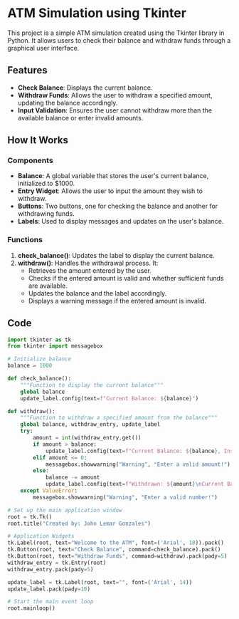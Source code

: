# ATM Simulation using Tkinter

This project is a simple ATM simulation created using the Tkinter library in Python. It allows users to check their balance and withdraw funds through a graphical user interface.

## Features

- **Check Balance**: Displays the current balance.
- **Withdraw Funds**: Allows the user to withdraw a specified amount, updating the balance accordingly.
- **Input Validation**: Ensures the user cannot withdraw more than the available balance or enter invalid amounts.

## How It Works

### Components

- **Balance**: A global variable that stores the user's current balance, initialized to $1000.
- **Entry Widget**: Allows the user to input the amount they wish to withdraw.
- **Buttons**: Two buttons, one for checking the balance and another for withdrawing funds.
- **Labels**: Used to display messages and updates on the user's balance.

### Functions

1. **check_balance()**: Updates the label to display the current balance.
2. **withdraw()**: Handles the withdrawal process. It:
   - Retrieves the amount entered by the user.
   - Checks if the entered amount is valid and whether sufficient funds are available.
   - Updates the balance and the label accordingly.
   - Displays a warning message if the entered amount is invalid.

## Code

```python
import tkinter as tk
from tkinter import messagebox

# Initialize balance
balance = 1000

def check_balance():
    """Function to display the current balance"""
    global balance
    update_label.config(text=f"Current Balance: ${balance}")

def withdraw():
    """Function to withdraw a specified amount from the balance"""
    global balance, withdraw_entry, update_label
    try:
        amount = int(withdraw_entry.get())
        if amount > balance:
            update_label.config(text=f"Current Balance: ${balance}, Insufficient balance!")
        elif amount <= 0:
            messagebox.showwarning("Warning", "Enter a valid amount!")
        else:
            balance -= amount
            update_label.config(text=f"Withdrawn: ${amount}\nCurrent Balance: ${balance}")
    except ValueError:
        messagebox.showwarning("Warning", "Enter a valid number!")

# Set up the main application window
root = tk.Tk()
root.title("Created by: John Lemar Gonzales")

# Application Widgets
tk.Label(root, text="Welcome to the ATM", font=('Arial', 18)).pack()
tk.Button(root, text="Check Balance", command=check_balance).pack()
tk.Button(root, text="Withdraw Funds", command=withdraw).pack(pady=5)
withdraw_entry = tk.Entry(root)
withdraw_entry.pack(pady=5)

update_label = tk.Label(root, text="", font=('Arial', 14))
update_label.pack(pady=10)

# Start the main event loop
root.mainloop()
